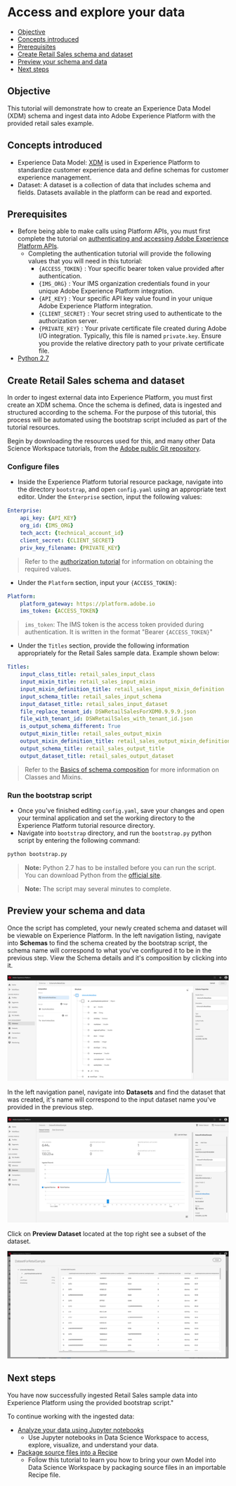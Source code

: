 # Access and explore your data <!-- omit in toc -->

- [Objective](#objective)
- [Concepts introduced](#concepts-introduced)
- [Prerequisites](#prerequisites)
- [Create Retail Sales schema and dataset](#create-retail-sales-schema-and-dataset)
- [Preview your schema and data](#preview-your-schema-and-data)
- [Next steps](#next-steps)

## Objective

This tutorial will demonstrate how to create an Experience Data Model (XDM) schema and ingest data into Adobe Experience Platform with the provided retail sales example.

## Concepts introduced

* Experience Data Model: [XDM](https://www.adobe.io/open/standards/xdm.html) is used in Experience Platform to standardize customer experience data and define schemas for customer experience management.
* Dataset: A dataset is a collection of data that includes schema and fields. Datasets available in the platform can be read and exported.

## Prerequisites

* Before being able to make calls using Platform APIs, you must first complete the tutorial on [authenticating and accessing Adobe Experience Platform APIs](https://www.adobe.io/apis/experienceplatform/home/tutorials/alltutorials.html#!api-specification/markdown/narrative/tutorials/authenticate_to_acp_tutorial/authenticate_to_acp_tutorial.md).
    * Completing the authentication tutorial will provide the following values that you will need in this tutorial:
        * `{ACCESS_TOKEN}` : Your specific bearer token value provided after authentication.
        * `{IMS_ORG}` : Your IMS organization credentials found in your unique Adobe Experience Platform integration.
        * `{API_KEY}` : Your specific API key value found in your unique Adobe Experience Platform integration. 
        * `{CLIENT_SECRET}` : Your secret string used to authenticate to the authorization server.
        * `{PRIVATE_KEY}` : Your private certificate file created during Adobe I/O integration. Typically, this file is named `private.key`. Ensure you provide the relative directory path to your private certificate file.
* [Python 2.7](https://www.python.org/download/releases/2.7/)

## Create Retail Sales schema and dataset

In order to ingest external data into Experience Platform, you must first create an XDM schema. Once the schema is defined, data is ingested and structured according to the schema. For the purpose of this tutorial, this process will be automated using the bootstrap script included as part of the tutorial resources.

Begin by downloading the resources used for this, and many other Data Science Workspace tutorials, from the [Adobe public Git repository](https://github.com/adobe/experience-platform-dsw-reference).

### Configure files

* Inside the Experience Platform tutorial resource package, navigate into the directory `bootstrap`, and open `config.yaml` using an appropriate text editor. Under the `Enterprise` section, input the following values:
```yaml
Enterprise:
    api_key: {API_KEY}
    org_id: {IMS_ORG}
    tech_acct: {technical_account_id}
    client_secret: {CLIENT_SECRET}
    priv_key_filename: {PRIVATE_KEY}
```
> Refer to the [authorization tutorial](https://www.adobe.io/apis/experienceplatform/home/tutorials/alltutorials.html#!api-specification/markdown/narrative/tutorials/authenticate_to_acp_tutorial/authenticate_to_acp_tutorial.md) for information on obtaining the required values.

* Under the `Platform` section, input your `{ACCESS_TOKEN}`:

```yaml
Platform:
    platform_gateway: https://platform.adobe.io
    ims_token: {ACCESS_TOKEN}
```

> `ims_token`: The IMS token is the access token provided during authentication. It is written in the format "Bearer `{ACCESS_TOKEN}`"

* Under the `Titles` section, provide the following information appropriately for the Retail Sales sample data. Example shown below:

```yaml
Titles:
    input_class_title: retail_sales_input_class
    input_mixin_title: retail_sales_input_mixin
    input_mixin_definition_title: retail_sales_input_mixin_definition
    input_schema_title: retail_sales_input_schema
    input_dataset_title: retail_sales_input_dataset
    file_replace_tenant_id: DSWRetailSalesForXDM0.9.9.9.json
    file_with_tenant_id: DSWRetailSales_with_tenant_id.json
    is_output_schema_different: True
    output_mixin_title: retail_sales_output_mixin
    output_mixin_definition_title: retail_sales_output_mixin_definition
    output_schema_title: retail_sales_output_title
    output_dataset_title: retail_sales_output_dataset
```

> Refer to the [Basics of schema composition](https://www.adobe.io/apis/experienceplatform/home/xdm/xdmservices.html#!api-specification/markdown/narrative/technical_overview/schema_registry/schema_composition/schema_composition.md) for more information on Classes and Mixins.

### Run the bootstrap script

* Once you've finished editing `config.yaml`, save your changes and open your terminal application and set the working directory to the Experience Platform tutorial resource directory.
* Navigate into `bootstrap` directory, and run the `bootstrap.py` python script by entering the following command:

```bash
python bootstrap.py
```
> **Note:** Python 2.7 has to be installed before you can run the script. You can download Python from the [official site](https://www.python.org/download/releases/2.7/).

> **Note:** The script may several minutes to complete.

## Preview your schema and data

Once the script has completed, your newly created schema and dataset will be viewable on Experience Platform. In the left navigation listing, navigate into **Schemas** to find the schema created by the bootstrap script, the schema name will correspond to what you've configured it to be in the previous step. View the Schema details and it's composition by clicking into it.

![](./images/schema_overview.png)

In the left navigation panel, navigate into **Datasets** and find the dataset that was created, it's name will correspond to the input dataset name you've provided in the previous step.

![](./images/dataset_overview.png)


Click on **Preview Dataset** located at the top right see a subset of the dataset.

![](./images/preview_dataset.png)

## Next steps

You have now successfully ingested Retail Sales sample data into Experience Platform using the provided bootstrap script."

To continue working with the ingested data:
* [Analyze your data using Jupyter notebooks](../analyze_your_data_using_jupyter_notebooks/analyze_your_data_using_jupyter_notebooks.md)
    * Use Jupyter notebooks in Data Science Workspace to access, explore, visualize, and understand your data.
* [Package source files into a Recipe](../../author_a_model/package_source_files_into_recipe/package_source_files_into_recipe.md)
    * Follow this tutorial to learn you how to bring your own Model into Data Science Workspace by packaging source files in an importable Recipe file.